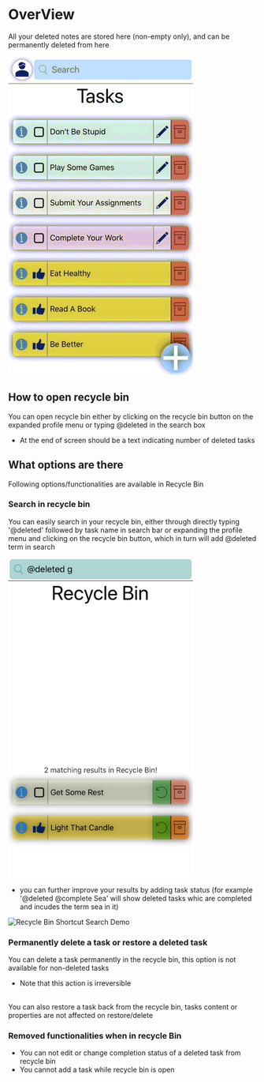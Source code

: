 # OverView
All your deleted notes are stored here (non-empty only), and can be permanently deleted from here

![Recycle Bin Demo](../../files/recyclebin/light-rbo.gif)

## How to open recycle bin
You can open recycle bin either by clicking on the recycle bin button on the expanded profile menu or typing @deleted in the search box
- At the end of screen should be a text indicating number of deleted tasks

## What options are there
Following options/functionalities are available in Recycle Bin

### Search in recycle bin
You can easily search in your recycle bin, either through directly typing '@deleted' followed by task name in search bar or expanding the profile menu and clicking on the recycle bin button, which in turn will add @deleted term in search

<img height=647 width=375 src="../../files/recyclebin/light-search.png">

- you can further improve your results by adding task status (for example '@deleted @complete Sea' will show deleted tasks whic are completed and incudes the term sea in it)

![Recycle Bin Shortcut Search Demo](../../files/recyclebin/light-shortcut-search.gif)

### Permanently delete a task or restore a deleted task
You can delete a task permanently in the recycle bin, this option is not available for non-deleted tasks
- Note that this action is irreversible
<br>
You can also restore a task back from the recycle bin, tasks content or properties are not affected on restore/delete

### Removed functionalities when in recycle Bin
- You can not edit or change completion status of a deleted task from recycle bin
- You cannot add a task while recycle bin is open


